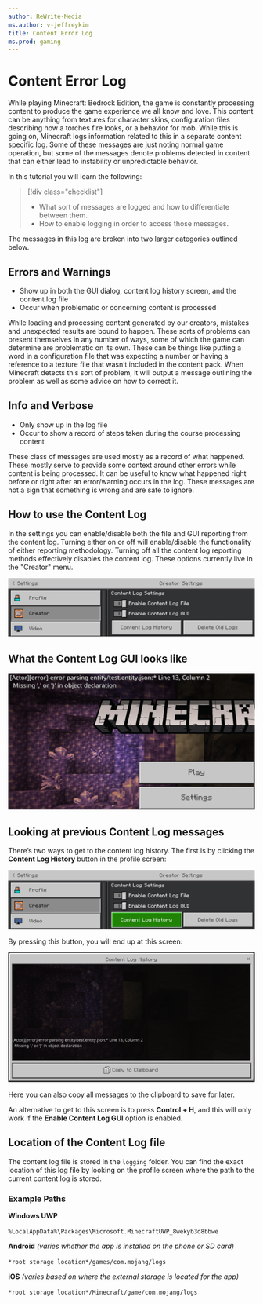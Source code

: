 ```yaml
---
author: ReWrite-Media
ms.author: v-jeffreykim
title: Content Error Log
ms.prod: gaming
---
```


# Content Error Log

While playing Minecraft: Bedrock Edition, the game is constantly processing content to produce the game experience we all know and love. This content can be anything from textures for character skins, configuration files describing how a torches fire looks, or a behavior for mob. While this is going on, Minecraft logs information related to this in a separate content specific log. Some of these messages are just noting normal game operation, but some of the messages denote problems detected in content that can either lead to instability or unpredictable behavior.

In this tutorial you will learn the following:

> [!div class="checklist"]
>
> - What sort of messages are logged and how to differentiate between them.
> - How to enable logging in order to access those messages.

The messages in this log are broken into two larger categories outlined below.

## Errors and Warnings

- Show up in both the GUI dialog, content log history screen, and the content log file
- Occur when problematic or concerning content is processed

While loading and processing content generated by our creators, mistakes and unexpected results are bound to happen. These sorts of problems can present themselves in any number of ways, some of which the game can determine are problematic on its own. These can be things like putting a word in a configuration file that was expecting a number or having a reference to a texture file that wasn’t included in the content pack. When Minecraft detects this sort of problem, it will output a message outlining the problem as well as some advice on how to correct it.

## Info and Verbose

- Only show up in the log file
- Occur to show a record of steps taken during the course processing content

These class of messages are used mostly as a record of what happened. These mostly serve to provide some context around other errors while content is being processed. It can be useful to know what happened right before or right after an error/warning occurs in the log. These messages are not a sign that something is wrong and are safe to ignore.

## How to use the Content Log

In the settings you can enable/disable both the file and GUI reporting from the content log. Turning either on or off will enable/disable the functionality of either reporting methodology. Turning off all the content log reporting methods effectively disables the content log. These options currently live in the "Creator" menu.

![Options to enable error log](Media/ContentErrorLog/enablecontentlog.png)

## What the Content Log GUI looks like

![Error log GUI when an error occurs](Media/ContentErrorLog/gui.png)

## Looking at previous Content Log messages

There’s two ways to get to the content log history. The first is by clicking the **Content Log History** button in the profile screen:

![Button to view the error log history](Media/ContentErrorLog/historyaccess.png)

By pressing this button, you will end up at this screen:

![Error log history](Media/ContentErrorLog/history.png)

Here you can also copy all messages to the clipboard to save for later.

An alternative to get to this screen is to press **Control + H**, and this will only work if the **Enable Content Log GUI** option is enabled.

## Location of the Content Log file

The content log file is stored in the `logging` folder. You can find the exact location of this log file by looking on the profile screen where the path to the current content log is stored.

### Example Paths

**Windows UWP**

`%LocalAppData%\Packages\Microsoft.MinecraftUWP_8wekyb3d8bbwe`

**Android** *(varies whether the app is installed on the phone or SD card)*

`*root storage location*/games/com.mojang/logs`

**iOS** *(varies based on where the external storage is located for the app)*

`*root storage location*/Minecraft/game/com.mojang/logs`
